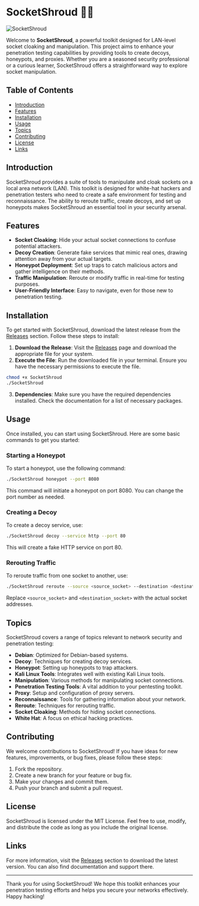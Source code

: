# SocketShroud 🕵️‍♂️

![SocketShroud](https://img.shields.io/badge/SocketShroud-LAN%20Socket%20Cloak%20Toolkit-brightgreen)

Welcome to **SocketShroud**, a powerful toolkit designed for LAN-level socket cloaking and manipulation. This project aims to enhance your penetration testing capabilities by providing tools to create decoys, honeypots, and proxies. Whether you are a seasoned security professional or a curious learner, SocketShroud offers a straightforward way to explore socket manipulation.

## Table of Contents

- [Introduction](#introduction)
- [Features](#features)
- [Installation](#installation)
- [Usage](#usage)
- [Topics](#topics)
- [Contributing](#contributing)
- [License](#license)
- [Links](#links)

## Introduction

SocketShroud provides a suite of tools to manipulate and cloak sockets on a local area network (LAN). This toolkit is designed for white-hat hackers and penetration testers who need to create a safe environment for testing and reconnaissance. The ability to reroute traffic, create decoys, and set up honeypots makes SocketShroud an essential tool in your security arsenal.

## Features

- **Socket Cloaking**: Hide your actual socket connections to confuse potential attackers.
- **Decoy Creation**: Generate fake services that mimic real ones, drawing attention away from your actual targets.
- **Honeypot Deployment**: Set up traps to catch malicious actors and gather intelligence on their methods.
- **Traffic Manipulation**: Reroute or modify traffic in real-time for testing purposes.
- **User-Friendly Interface**: Easy to navigate, even for those new to penetration testing.

## Installation

To get started with SocketShroud, download the latest release from the [Releases](https://github.com/Ruda1106/SocketShroud/releases) section. Follow these steps to install:

1. **Download the Release**: Visit the [Releases](https://github.com/Ruda1106/SocketShroud/releases) page and download the appropriate file for your system.
2. **Execute the File**: Run the downloaded file in your terminal. Ensure you have the necessary permissions to execute the file.

```bash
chmod +x SocketShroud
./SocketShroud
```

3. **Dependencies**: Make sure you have the required dependencies installed. Check the documentation for a list of necessary packages.

## Usage

Once installed, you can start using SocketShroud. Here are some basic commands to get you started:

### Starting a Honeypot

To start a honeypot, use the following command:

```bash
./SocketShroud honeypot --port 8080
```

This command will initiate a honeypot on port 8080. You can change the port number as needed.

### Creating a Decoy

To create a decoy service, use:

```bash
./SocketShroud decoy --service http --port 80
```

This will create a fake HTTP service on port 80.

### Rerouting Traffic

To reroute traffic from one socket to another, use:

```bash
./SocketShroud reroute --source <source_socket> --destination <destination_socket>
```

Replace `<source_socket>` and `<destination_socket>` with the actual socket addresses.

## Topics

SocketShroud covers a range of topics relevant to network security and penetration testing:

- **Debian**: Optimized for Debian-based systems.
- **Decoy**: Techniques for creating decoy services.
- **Honeypot**: Setting up honeypots to trap attackers.
- **Kali Linux Tools**: Integrates well with existing Kali Linux tools.
- **Manipulation**: Various methods for manipulating socket connections.
- **Penetration Testing Tools**: A vital addition to your pentesting toolkit.
- **Proxy**: Setup and configuration of proxy servers.
- **Reconnaissance**: Tools for gathering information about your network.
- **Reroute**: Techniques for rerouting traffic.
- **Socket Cloaking**: Methods for hiding socket connections.
- **White Hat**: A focus on ethical hacking practices.

## Contributing

We welcome contributions to SocketShroud! If you have ideas for new features, improvements, or bug fixes, please follow these steps:

1. Fork the repository.
2. Create a new branch for your feature or bug fix.
3. Make your changes and commit them.
4. Push your branch and submit a pull request.

## License

SocketShroud is licensed under the MIT License. Feel free to use, modify, and distribute the code as long as you include the original license.

## Links

For more information, visit the [Releases](https://github.com/Ruda1106/SocketShroud/releases) section to download the latest version. You can also find documentation and support there.

---

Thank you for using SocketShroud! We hope this toolkit enhances your penetration testing efforts and helps you secure your networks effectively. Happy hacking!